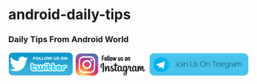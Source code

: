# android-daily-tips

### Daily Tips From Android World


[![alt text][TwitterIcon]][Twitter]
[![alt text][InstagramIcon]][Instagram]
[![alt text][TelegramIcon]][Telegram]

[TwitterIcon]: /art/twitter.png (twitter)
[InstagramIcon]: /art/instagram.png (instagram)
[TelegramIcon]: /art/telegram.png (telegram)

[Twitter]: https://twitter.com/AndroidDailyTip
[Instagram]: https://www.instagram.com/androiddailytips/
[Telegram]: https://t.me/androiddailytips
